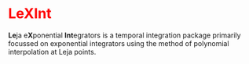#  <span style="color: red"> LeXInt </span>

**Le**ja e**X**ponential **Int**egrators is a temporal integration package primarily focussed on exponential integrators using the method of polynomial interpolation at Leja points.
